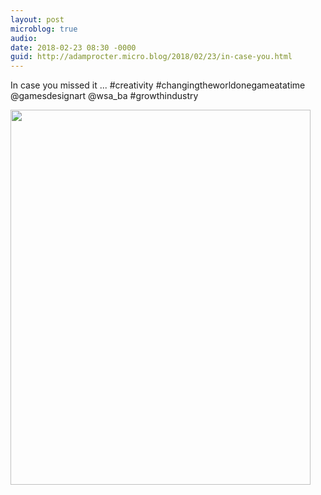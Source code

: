 ```yaml
---
layout: post
microblog: true
audio: 
date: 2018-02-23 08:30 -0000
guid: http://adamprocter.micro.blog/2018/02/23/in-case-you.html
---
```

In case you missed it ... #creativity #changingtheworldonegameatatime @gamesdesignart @wsa_ba #growthindustry

<img src="http://discursive.adamprocter.co.uk/uploads/2018/6406ece85c.jpg" width="480" height="600" />

